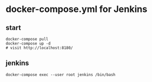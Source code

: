 docker-compose.yml for Jenkins
==============================

start
-----

    docker-compose pull
    docker-compose up -d
    # visit http://localhost:8180/

jenkins
--------

    docker-compose exec --user root jenkins /bin/bash
